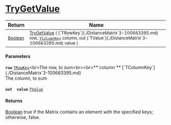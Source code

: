 # [TryGetValue](./DistanceMatrix`3-100663395.md)



| Return | Name | 
| --- | --- | 
| <sub>[Boolean](https://docs.microsoft.com/en-us/dotnet/api/System.Boolean)</sub>| <sub>[TryGetValue](./DistanceMatrix`3-100663395.md) ( [`TRowKey`](./DistanceMatrix`3-100663395.md) row, [`TColumnKey`](./DistanceMatrix`3-100663395.md) column, out [`TValue`](./DistanceMatrix`3-100663395.md) value )</sub>| <br>


#### Parameters
**`row`**  [`TRowKey`](./DistanceMatrix`3-100663395.md)<br>The row, to sum<br><br>**`column`**  [`TColumnKey`](./DistanceMatrix`3-100663395.md)<br>The column, to sum<br><br>**`out  value`**  [`TValue`](./DistanceMatrix`3-100663395.md)<br>
#### Returns
[Boolean](https://docs.microsoft.com/en-us/dotnet/api/System.Boolean)
true if the Matrix contains an element with the specified keys; otherwise, false.